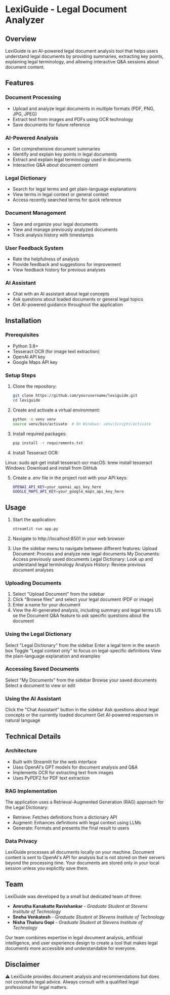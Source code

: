 # LexiGuide - Legal Document Analyzer

## Overview
LexiGuide is an AI-powered legal document analysis tool that helps users understand legal documents by providing summaries, extracting key points, explaining legal terminology, and allowing interactive Q&A sessions about document content.

## Features

### Document Processing
- Upload and analyze legal documents in multiple formats (PDF, PNG, JPG, JPEG)
- Extract text from images and PDFs using OCR technology
- Save documents for future reference

### AI-Powered Analysis
- Get comprehensive document summaries
- Identify and explain key points in legal documents
- Extract and explain legal terminology used in documents
- Interactive Q&A about document content

### Legal Dictionary
- Search for legal terms and get plain-language explanations
- View terms in legal context or general context
- Access recently searched terms for quick reference

### Document Management
- Save and organize your legal documents
- View and manage previously analyzed documents
- Track analysis history with timestamps

### User Feedback System
- Rate the helpfulness of analysis
- Provide feedback and suggestions for improvement
- View feedback history for previous analyses

### AI Assistant
- Chat with an AI assistant about legal concepts
- Ask questions about loaded documents or general legal topics
- Get AI-powered guidance throughout the application

## Installation

### Prerequisites
- Python 3.8+
- Tesseract OCR (for image text extraction)
- OpenAI API key
- Google Maps API key

### Setup Steps

1. Clone the repository:
   ```bash
   git clone https://github.com/yourusername/lexiguide.git
   cd lexiguide
   ```
2. Create and activate a virtual environment:
   ```bash
   python -m venv venv
   source venv/bin/activate  # On Windows: venv\Scripts\activate
   ```
3. Install required packages:
   ```bash
   pip install -r requirements.txt
   ```
4. Install Tesseract OCR:

Linux: sudo apt-get install tesseract-ocr
macOS: brew install tesseract
Windows: Download and install from GitHub

5. Create a .env file in the project root with your API keys:
   ```bash
   OPENAI_API_KEY=your_openai_api_key_here
   GOOGLE_MAPS_API_KEY=your_google_maps_api_key_here
   ```
## Usage

1. Start the application:
   ```bash
   streamlit run app.py
   ```

2. Navigate to http://localhost:8501 in your web browser
3. Use the sidebar menu to navigate between different features:
   Upload Document: Process and analyze new legal documents
   My Documents: Access previously saved documents
   Legal Dictionary: Look up and understand legal terminology
   Analysis History: Review previous document analyses

### Uploading Documents

1. Select "Upload Document" from the sidebar
2. Click "Browse files" and select your legal document (PDF or image)
3. Enter a name for your document
4. View the AI-generated analysis, including summary and legal terms
U5. se the Document Q&A feature to ask specific questions about the document

### Using the Legal Dictionary

Select "Legal Dictionary" from the sidebar
Enter a legal term in the search box
Toggle "Legal context only" to focus on legal-specific definitions
View the plain-language explanation and examples

### Accessing Saved Documents

Select "My Documents" from the sidebar
Browse your saved documents
Select a document to view or edit

### Using the AI Assistant

Click the "Chat Assistant" button in the sidebar
Ask questions about legal concepts or the currently loaded document
Get AI-powered responses in natural language

## Technical Details
### Architecture

* Built with Streamlit for the web interface
* Uses OpenAI's GPT models for document analysis and Q&A
* Implements OCR for extracting text from images
* Uses PyPDF2 for PDF text extraction

### RAG Implementation
The application uses a Retrieval-Augmented Generation (RAG) approach for the Legal Dictionary:

* Retrieve: Fetches definitions from a dictionary API
* Augment: Enhances definitions with legal context using LLMs
* Generate: Formats and presents the final result to users

### Data Privacy
LexiGuide processes all documents locally on your machine. Document content is sent to OpenAI's API for analysis but is not stored on their servers beyond the processing time. Your documents are stored only in your local session unless you explicitly save them.

## Team

LexiGuide was developed by a small but dedicated team of three:

- **Amrutha Kanakatte Ravishankar** - *Graduate Student at Stevens Institute of Technology*
- **Sneha Venkatesh** - *Graduate Student at Stevens Institute of Technology*
- **Nisha Thaluru Gopi** - *Graduate Student at Stevens Institute of Technology*

Our team combines expertise in legal document analysis, artificial intelligence, and user experience design to create a tool that makes legal documents more accessible and understandable for everyone.

## Disclaimer
⚠️ LexiGuide provides document analysis and recommendations but does not constitute legal advice. Always consult with a qualified legal professional for legal matters.
   
